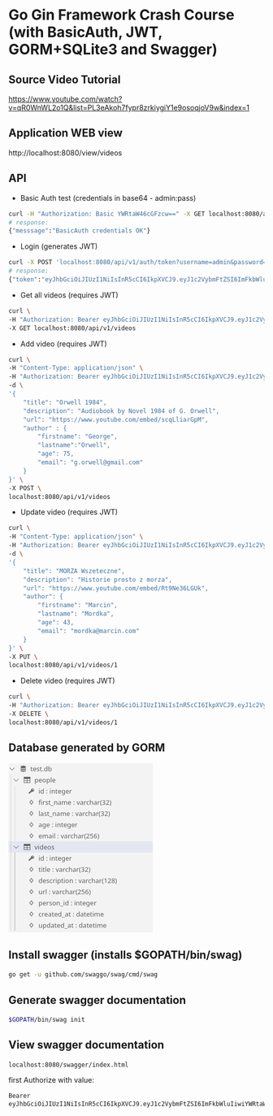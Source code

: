 # Go Gin Framework Crash Course (with BasicAuth, JWT, GORM+SQLite3 and Swagger)
## Source Video Tutorial 
https://www.youtube.com/watch?v=qR0WnWL2o1Q&list=PL3eAkoh7fypr8zrkiygiY1e9osoqjoV9w&index=1


## Application WEB view
http://localhost:8080/view/videos

## API
- Basic Auth test (credentials in base64 - admin:pass)
```bash
curl -H "Authorization: Basic YWRtaW46cGFzcw==" -X GET localhost:8080/api/v1/auth/basicauth
# response:
{"messsage":"BasicAuth credentials OK"}
```

- Login (generates JWT)
```bash
curl -X POST 'localhost:8080/api/v1/auth/token?username=admin&password=pass'
# response:
{"token":"eyJhbGciOiJIUzI1NiIsInR5cCI6IkpXVCJ9.eyJ1c2VybmFtZSI6ImFkbWluIiwiYWRtaW4iOnRydWUsImV4cCI6MTYwMjc1MjQxNSwiaWF0IjoxNjAyNDkzMjE1LCJpc3MiOiJtYXRldXN6bWlkb3IuY29tIn0.EuoHF1zVYkMvfjLD58BJFOYVXnh6EsaLb5RMwkhXTwM"}
```

- Get all videos (requires JWT)
```bash
curl \
-H "Authorization: Bearer eyJhbGciOiJIUzI1NiIsInR5cCI6IkpXVCJ9.eyJ1c2VybmFtZSI6ImFkbWluIiwiYWRtaW4iOnRydWUsImV4cCI6MTYwMjc1MjQxNSwiaWF0IjoxNjAyNDkzMjE1LCJpc3MiOiJtYXRldXN6bWlkb3IuY29tIn0.EuoHF1zVYkMvfjLD58BJFOYVXnh6EsaLb5RMwkhXTwM" \
-X GET localhost:8080/api/v1/videos
```

- Add video (requires JWT)
``` bash
curl \
-H "Content-Type: application/json" \
-H "Authorization: Bearer eyJhbGciOiJIUzI1NiIsInR5cCI6IkpXVCJ9.eyJ1c2VybmFtZSI6ImFkbWluIiwiYWRtaW4iOnRydWUsImV4cCI6MTYwMjc1MjQxNSwiaWF0IjoxNjAyNDkzMjE1LCJpc3MiOiJtYXRldXN6bWlkb3IuY29tIn0.EuoHF1zVYkMvfjLD58BJFOYVXnh6EsaLb5RMwkhXTwM" \
-d \
'{
    "title": "Orwell 1984",
    "description": "Audiobook by Novel 1984 of G. Orwell",
    "url": "https://www.youtube.com/embed/scqLliarGpM",
    "author" : {
        "firstname": "George",
        "lastname":"Orwell",
        "age": 75,
        "email": "g.orwell@gmail.com"
    }
}' \
-X POST \
localhost:8080/api/v1/videos
```

- Update video (requires JWT)
``` bash
curl \
-H "Content-Type: application/json" \
-H "Authorization: Bearer eyJhbGciOiJIUzI1NiIsInR5cCI6IkpXVCJ9.eyJ1c2VybmFtZSI6ImFkbWluIiwiYWRtaW4iOnRydWUsImV4cCI6MTYwMjc1MjQxNSwiaWF0IjoxNjAyNDkzMjE1LCJpc3MiOiJtYXRldXN6bWlkb3IuY29tIn0.EuoHF1zVYkMvfjLD58BJFOYVXnh6EsaLb5RMwkhXTwM" \
-d \
'{
    "title": "MORZA Wszeteczne",
    "description": "Historie prosto z morza",
    "url": "https://www.youtube.com/embed/Rt9Ne36LGUk",
    "author": {
        "firstname": "Marcin",
        "lastname": "Mordka",
        "age": 43,
        "email": "mordka@marcin.com"
    }
}' \
-X PUT \
localhost:8080/api/v1/videos/1
```

- Delete video (requires JWT)
``` bash
curl \
-H "Authorization: Bearer eyJhbGciOiJIUzI1NiIsInR5cCI6IkpXVCJ9.eyJ1c2VybmFtZSI6ImFkbWluIiwiYWRtaW4iOnRydWUsImV4cCI6MTYwMjc1MjQxNSwiaWF0IjoxNjAyNDkzMjE1LCJpc3MiOiJtYXRldXN6bWlkb3IuY29tIn0.EuoHF1zVYkMvfjLD58BJFOYVXnh6EsaLb5RMwkhXTwM" \
-X DELETE \
localhost:8080/api/v1/videos/1
```

## Database generated by GORM
![Logo](media/database.png)

## Install swagger (installs $GOPATH/bin/swag)
```bash
go get -u github.com/swaggo/swag/cmd/swag
```

## Generate swagger documentation
```bash
$GOPATH/bin/swag init
```
## View swagger documentation
```
localhost:8080/swagger/index.html
```
first Authorize with value:
```
Bearer eyJhbGciOiJIUzI1NiIsInR5cCI6IkpXVCJ9.eyJ1c2VybmFtZSI6ImFkbWluIiwiYWRtaW4iOnRydWUsImV4cCI6MTYwMjc1MjQxNSwiaWF0IjoxNjAyNDkzMjE1LCJpc3MiOiJtYXRldXN6bWlkb3IuY29tIn0.EuoHF1zVYkMvfjLD58BJFOYVXnh6EsaLb5RMwkhXTwM
```

